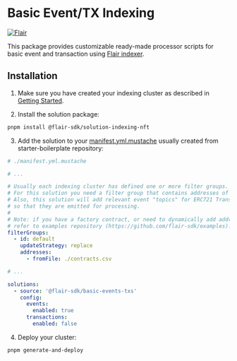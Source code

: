 # Basic Event/TX Indexing

[![Flair](https://img.shields.io/badge/Powered%20by-Flair-ff69b4)](https://flair.dev)

This package provides customizable ready-made processor scripts for basic event and transaction using [Flair indexer](https://docs.flair.dev).

## Installation

1. Make sure you have created your indexing cluster as described in [Getting Started](https://docs.flair.dev/#getting-started).

2. Install the solution package:
```bash
pnpm install @flair-sdk/solution-indexing-nft
```

3. Add the solution to your [manifest.yml.mustache](https://github.com/flair-sdk/starter-boilerplate/blob/main/manifest.yml.mustache) usually created from starter-boilerplate repository:
```yml
# ./manifest.yml.mustache

# ...

# Usually each indexing cluster has defined one or more filter groups.
# For this solution you need a filter group that contains addresses of ERC721 contracts.
# Also, this solution will add relevant event "topics" for ERC721 Transfer and Approval events
# so that they are emitted for processing.
#
# Note: if you have a factory contract, or need to dynamically add addresses it is possible,
# refer to examples repository (https://github.com/flair-sdk/examples).
filterGroups:
  - id: default
    updateStrategy: replace
    addresses:
      - fromFile: ./contracts.csv

# ...

solutions:
  - source: '@flair-sdk/basic-events-txs'
    config:
      events:
        enabled: true
      transactions:
        enabled: false
```

4. Deploy your cluster:
```sh
pnpm generate-and-deploy
```
